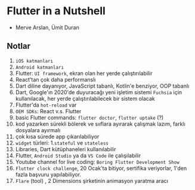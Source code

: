 # Flutter in a Nutshell

* Merve Arslan, Ümit Duran

## Notlar

1. `iOS katmanları`
2. `Android katmanları`
3. Flutter: `UI framework`, ekran olan her yerde çalıştırılabilir
4. React'tan çok daha performanslı
5. Dart diline dayanıyor, JavaScript tabanlı, Kotlin'e benziyor, OOP tabanlı
6. Dart, Google'ın 2020'de duyuracağı yeni işletim sistemi `Fuchsia` için kullanılacak, her yerde çalıştırılabilecek bir sistem olacak
7. Flutter'da `hot-reload` var
8. `OEM SDKs`: React v.s. Flutter
9. basic Flutter commands: `flutter doctor`, `flutter uptake` (?)
10. kod yazarken sürekli bölerek ve sııflara ayırarak çalışmak lazım, farklı dosyalara ayırmalı
11. çok kısa sürede app çıkarılabiliyor
12. `widget` türleri: 1.`stateful` ve `stateless`
13. Libraries, Dart kütüphaneleri kullanılabilir
14. Flutter, `Android Studio` ya da `VS Code` ile çalışılabilir
15. Youtube channel for live coding: `Boring Flutter Development Show`
16. `Flutter clock challenge`, 20 Ocak'ta bitiyor, sertifika veriyorlar, 1'den fazla başvuru yapılabiliyor.
17. `Flare` (tool) , 2 Dimensions şirketinin animasyon yaratma aracı